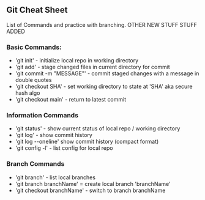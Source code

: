 ## Git Cheat Sheet

List of Commands and practice with branching.
OTHER NEW STUFF
STUFF ADDED

### Basic Commands:

* 'git init' - initialize local repo in working directory
* 'git add' - stage changed files in current directory for commit
* 'git commit -m "MESSAGE"' - commit staged changes with a message in double quotes
* 'git checkout SHA' - set working directory to state at 'SHA' aka secure hash algo
* 'git checkout main' - return to latest commit

### Information Commands
* 'git status' - show current status of local repo / working directory
* 'git log' - show commit history
* 'git log --oneline' show commit history (compact format)
* 'git config -l' - list config for local repo

### Branch Commands
* 'git branch' - list local branches
* 'git branch branchName' = create local branch 'branchName'
* 'git checkout branchName' - switch to branch branchName
